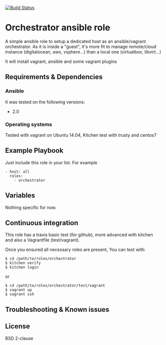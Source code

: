 [![Build Status](https://travis-ci.org/juju4/ansible-orchestrator.svg?branch=master)](https://travis-ci.org/juju4/ansible-orchestrator)
# Orchestrator ansible role

A simple ansible role to setup a dedicated host as an ansible/vagrant orchestrator.
As it is inside a "guest", it's more fit to manage remote/cloud instance (digitalocean, aws, vsphere...) than a local one (virtualbox, libvirt...)

It will install vagrant, ansible and some vagrant plugins

## Requirements & Dependencies

### Ansible
It was tested on the following versions:
 * 2.0

### Operating systems

Tested with vagrant on Ubuntu 14.04, Kitchen test with trusty and centos7

## Example Playbook

Just include this role in your list.
For example

```
- host: all
  roles:
    - orchestrator
```

## Variables

Nothing specific for now.

## Continuous integration

This role has a travis basic test (for github), more advanced with kitchen and also a Vagrantfile (test/vagrant).

Once you ensured all necessary roles are present, You can test with:
```
$ cd /path/to/roles/orchestrator
$ kitchen verify
$ kitchen login
```
or
```
$ cd /path/to/roles/orchestrator/test/vagrant
$ vagrant up
$ vagrant ssh
```

## Troubleshooting & Known issues


## License

BSD 2-clause

